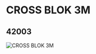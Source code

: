 # CROSS BLOK 3M
## 42003
![CROSS BLOK 3M](https://lc-www-live-s.legocdn.com/media/bricks/5/2/4173970.jpg)